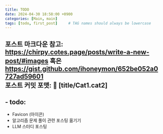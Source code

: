 ```yaml
---
title: TODO
date: 2024-04-30 18:58:00 +0900
categories: [Main, main]
tags: [todo, first_post]     # TAG names should always be lowercase
---
```


포스트 마크다운 참고:    
https://chirpy.cotes.page/posts/write-a-new-post/#images  혹은       
https://gist.github.com/ihoneymon/652be052a0727ad59601   
포스트 커밋 포맷: 📝 [title/Cat1.cat2]
---------------------------------------
## - todo:
- Favicon (아이콘)
- 알고리즘 문제 풀이 관련 포스팅 옮기기
- LLM 스터디 포스팅
